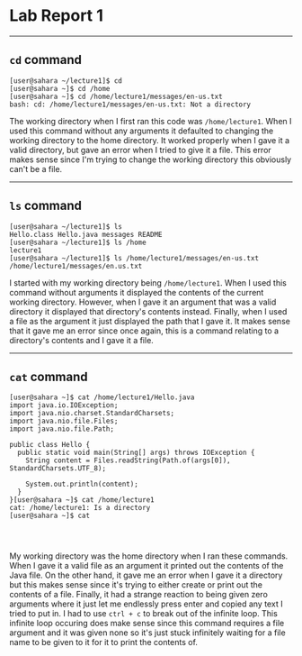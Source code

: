 # Lab Report 1
---
## `cd` command
```
[user@sahara ~/lecture1]$ cd
[user@sahara ~]$ cd /home
[user@sahara ~]$ cd /home/lecture1/messages/en-us.txt
bash: cd: /home/lecture1/messages/en-us.txt: Not a directory
```

The working directory when I first ran this code was `/home/lecture1`. When I used this command without any arguments it defaulted to changing the working directory to the home directory. It worked properly when I gave it a valid directory, but gave an error when I tried to give it a file. This error makes sense since I'm trying to change the working directory this obviously can't be a file.

---
## `ls` command
```
[user@sahara ~/lecture1]$ ls
Hello.class Hello.java messages README
[user@sahara ~/lecture1]$ ls /home
lecture1
[user@sahara ~/lecture1]$ ls /home/lecture1/messages/en-us.txt
/home/lecture1/messages/en.us.txt
```

I started with my working directory being `/home/lecture1`. When I used this command without arguments it displayed the contents of the current working directory. However, when I gave it an argument that was a valid directory it displayed that directory's contents instead. Finally, when I used a file as the argument it just displayed the path that I gave it. It makes sense that it gave me an error since once again, this is a command relating to a directory's contents and I gave it a file.

---
## `cat` command
```
[user@sahara ~]$ cat /home/lecture1/Hello.java
import java.io.IOException;
import java.nio.charset.StandardCharsets;
import java.nio.file.Files;
import java.nio.file.Path;

public class Hello {
  public static void main(String[] args) throws IOException {
    String content = Files.readString(Path.of(args[0]), StandardCharsets.UTF_8);

    System.out.println(content);
  }
}[user@sahara ~]$ cat /home/lecture1
cat: /home/lecture1: Is a directory
[user@sahara ~]$ cat




```

My working directory was the home directory when I ran these commands. When I gave it a valid file as an argument it printed out the contents of the Java file. On the other hand, it gave me an error when I gave it a directory but this makes sense since it's trying to either create or print out the contents of a file. Finally, it had a strange reaction to being given zero arguments where it just let me endlessly press enter and copied any text I tried to put in. I had to use `ctrl + c` to break out of the infinite loop. This infinite loop occuring does make sense since this command requires a file argument and it was given none so it's just stuck infinitely waiting for a file name to be given to it for it to print the contents of. 

